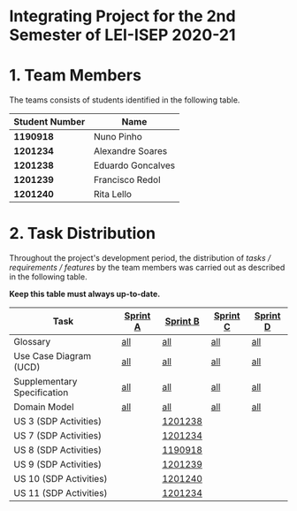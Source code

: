 # Integrating Project for the 2nd Semester of LEI-ISEP 2020-21 

# 1. Team Members

The teams consists of students identified in the following table. 

| Student Number	| Name |
|--------------|----------------------------|
| **1190918**  | Nuno Pinho                 |
| **1201234**  | Alexandre Soares         	|
| **1201238**  | Eduardo Goncalves          |
| **1201239**  | Francisco Redol            |
| **1201240**  | Rita Lello           		|



# 2. Task Distribution ###


Throughout the project's development period, the distribution of _tasks / requirements / features_ by the team members was carried out as described in the following table. 

**Keep this table must always up-to-date.**

| Task | [Sprint A](SprintA/README.md) | [Sprint B](SprintB/README.md) | [Sprint C](SprintC/README.md) |  [Sprint D](SprintD/README.md) |
|-----------------------------|------------|------------|------------|------------|
| Glossary  |  [all](SprintA/Glossary.md)   |   [all](SprintB/Glossary.md)  |   [all](SprintC/Glossary.md)  | [all](SprintD/Glossary.md)  |
| Use Case Diagram (UCD)  |  [all](SprintA/UCD.md)   |   [all](SprintB/UCD/UCD.md)  |   [all](SprintC/UCD/UCD.md)  | [all](SprintD/UCD/UCD.md)  |
| Supplementary Specification   |  [all](SprintA/FURPS.md)   |   [all](SprintB/FURPS.md)  |   [all](SprintC/FURPS.md)  | [all](SprintD/FURPS.md)  |
| Domain Model  |  [all](SprintA/DM.md)   |   [all](SprintB/DM/DM.md)  |   [all](SprintC/DM/DM.md)  | [all](SprintD/DM/DM.md)  |
| US 3 (SDP Activities)  |     |  [1201238](SprintB/US03/US03.md)  |   |  |
| US 7 (SDP Activities)  |     |  [1201234](SprintB/US07/US07.md)  |   |  |
| US 8 (SDP Activities)  |     |  [1190918](SprintB/US08/US08.md)  |   |  |
| US 9 (SDP Activities)  |     |  [1201239](SprintB/US09/US09.md)  |   |  |
| US 10 (SDP Activities) |     |  [1201240](SprintB/US10/US10.md)  |   |  |
| US 11 (SDP Activities) |     |  [1201234](SprintB/US11/US11.md)  |   |  |


